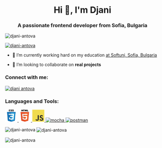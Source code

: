 <h1 align="center">Hi 👋, I'm Djani</h1>
<h3 align="center">A passionate frontend developer from Sofia, Bulgaria</h3>

<p align="left"> <img src="https://komarev.com/ghpvc/?username=djani-antova&label=Profile%20views&color=0e75b6&style=flat" alt="djani-antova" /> </p>

<p align="left"> <a href="https://github.com/ryo-ma/github-profile-trophy"><img src="https://github-profile-trophy.vercel.app/?username=djani-antova" alt="djani-antova" /></a> </p>

- 🔭 I’m currently working hard on my education [at Softuni, Sofia, Bulgaria](https://softuni.bg/)

- 👯 I’m looking to collaborate on **real projects**

<h3 align="left">Connect with me:</h3>
<p align="left">
<a href="https://linkedin.com/in/djani antova" target="blank"><img align="center" src="https://raw.githubusercontent.com/rahuldkjain/github-profile-readme-generator/master/src/images/icons/Social/linked-in-alt.svg" alt="djani antova" height="30" width="40" /></a>
</p>

<h3 align="left">Languages and Tools:</h3>
<p align="left"> <a href="https://www.w3schools.com/css/" target="_blank" rel="noreferrer"> <img src="https://raw.githubusercontent.com/devicons/devicon/master/icons/css3/css3-original-wordmark.svg" alt="css3" width="40" height="40"/> </a> <a href="https://www.w3.org/html/" target="_blank" rel="noreferrer"> <img src="https://raw.githubusercontent.com/devicons/devicon/master/icons/html5/html5-original-wordmark.svg" alt="html5" width="40" height="40"/> </a> <a href="https://developer.mozilla.org/en-US/docs/Web/JavaScript" target="_blank" rel="noreferrer"> <img src="https://raw.githubusercontent.com/devicons/devicon/master/icons/javascript/javascript-original.svg" alt="javascript" width="40" height="40"/> </a> <a href="https://mochajs.org" target="_blank" rel="noreferrer"> <img src="https://www.vectorlogo.zone/logos/mochajs/mochajs-icon.svg" alt="mocha" width="40" height="40"/> </a> <a href="https://postman.com" target="_blank" rel="noreferrer"> <img src="https://www.vectorlogo.zone/logos/getpostman/getpostman-icon.svg" alt="postman" width="40" height="40"/> </a> </p>

<p><img align="left" src="https://github-readme-stats.vercel.app/api/top-langs?username=djani-antova&show_icons=true&locale=en&layout=compact" alt="djani-antova" /></p>

<p>&nbsp;<img align="center" src="https://github-readme-stats.vercel.app/api?username=djani-antova&show_icons=true&locale=en" alt="djani-antova" /></p>

<p><img align="center" src="https://github-readme-streak-stats.herokuapp.com/?user=djani-antova&" alt="djani-antova" /></p>
